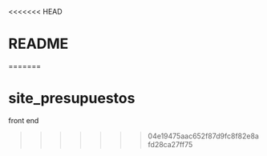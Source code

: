 <<<<<<< HEAD
# README
=======
# site_presupuestos
front end
>>>>>>> 04e19475aac652f87d9fc8f82e8afd28ca27ff75
